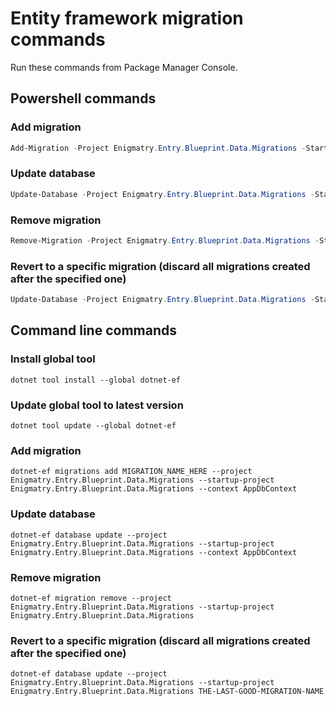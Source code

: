 ﻿# Entity framework migration commands

Run these commands from Package Manager Console.

## Powershell commands

### Add migration

``` powershell
Add-Migration -Project Enigmatry.Entry.Blueprint.Data.Migrations -StartUpProject Enigmatry.Entry.Blueprint.Data.Migrations -Context AppDbContext -Name MIGRATION_NAME_HERE
```

### Update database

``` powershell
Update-Database -Project Enigmatry.Entry.Blueprint.Data.Migrations -StartUpProject Enigmatry.Entry.Blueprint.Data.Migrations -Context AppDbContext
```

### Remove migration

``` powershell
Remove-Migration -Project Enigmatry.Entry.Blueprint.Data.Migrations -StartUpProject Enigmatry.Entry.Blueprint.Data.Migrations
```

### Revert to a specific migration (discard all migrations created after the specified one)

``` powershell
Update-Database -Project Enigmatry.Entry.Blueprint.Data.Migrations -StartUpProject Enigmatry.Entry.Blueprint.Data.Migrations -Context AppDbContext THE-LAST-GOOD-MIGRATION-NAME
```

## Command line commands

### Install global tool

``` shell
dotnet tool install --global dotnet-ef
```

### Update global tool to latest version

``` shell
dotnet tool update --global dotnet-ef
```

### Add migration

``` shell
dotnet-ef migrations add MIGRATION_NAME_HERE --project Enigmatry.Entry.Blueprint.Data.Migrations --startup-project Enigmatry.Entry.Blueprint.Data.Migrations --context AppDbContext
```

### Update database

``` shell
dotnet-ef database update --project Enigmatry.Entry.Blueprint.Data.Migrations --startup-project Enigmatry.Entry.Blueprint.Data.Migrations --context AppDbContext
```

### Remove migration

``` shell
dotnet-ef migration remove --project Enigmatry.Entry.Blueprint.Data.Migrations --startup-project Enigmatry.Entry.Blueprint.Data.Migrations
```

### Revert to a specific migration (discard all migrations created after the specified one)

``` shell
dotnet-ef database update --project Enigmatry.Entry.Blueprint.Data.Migrations --startup-project Enigmatry.Entry.Blueprint.Data.Migrations THE-LAST-GOOD-MIGRATION-NAME
```
